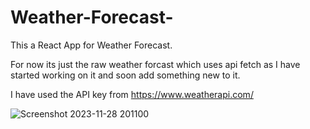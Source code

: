 # Weather-Forecast-
This a React App for Weather Forecast.


For now its just the raw weather forcast which uses api fetch as I have started working on it and soon add something new to it.



I have used the API key from https://www.weatherapi.com/ 





![Screenshot 2023-11-28 201100](https://github.com/aryat10/Weather-Forecast-/assets/107941072/e7e68011-51f3-4f29-9865-be44359516cf)

